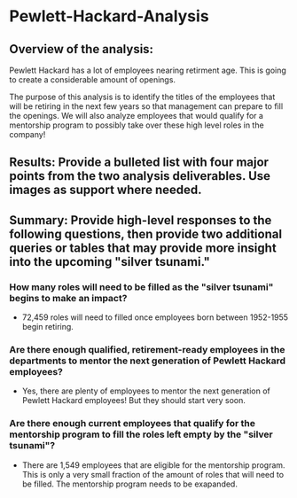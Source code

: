 # Pewlett-Hackard-Analysis

## Overview of the analysis: 

Pewlett Hackard has a lot of employees nearing retirment age. This is going to create a considerable amount of openings. 

The purpose of this analysis is to identify the titles of the employees that will be retiring in the next few years so that management can prepare to fill the openings. We will also analyze employees that would qualify for a mentorship program to possibly take over these high level roles in the company!

## Results: Provide a bulleted list with four major points from the two analysis deliverables. Use images as support where needed.


## Summary: Provide high-level responses to the following questions, then provide two additional queries or tables that may provide more insight into the upcoming "silver tsunami."

### How many roles will need to be filled as the "silver tsunami" begins to make an impact?
- 72,459 roles will need to filled once employees born between 1952-1955 begin retiring.

### Are there enough qualified, retirement-ready employees in the departments to mentor the next generation of Pewlett Hackard employees?
- Yes, there are plenty of employees to mentor the next generation of Pewlett Hackard employees! But they should start very soon.

### Are there enough current employees that qualify for the mentorship program to fill the roles left empty by the "silver tsunami"?
- There are 1,549 employees that are eligible for the mentorship program. This is only a very small fraction of the amount of roles that will need to be filled. The mentorship program needs to be exapanded.

### 
